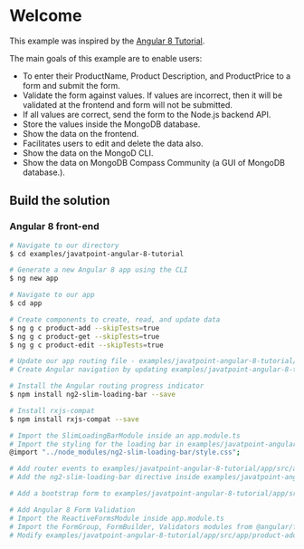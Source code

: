 # Welcome

This example was inspired by the [Angular 8 Tutorial](https://www.javatpoint.com/angular-8).

The main goals of this example are to enable users:

+ To enter their ProductName, Product Description, and ProductPrice to a form and submit the form.
+ Validate the form against values. If values are incorrect, then it will be validated at the frontend and form will not be submitted.
+ If all values are correct, send the form to the Node.js backend API.
+ Store the values inside the MongoDB database.
+ Show the data on the frontend.
+ Facilitates users to edit and delete the data also.
+ Show the data on the MongoD CLI.
+ Show the data on MongoDB Compass Community (a GUI of MongoDB database.).

## Build the solution

### Angular 8 front-end

```sh
# Navigate to our directory
$ cd examples/javatpoint-angular-8-tutorial

# Generate a new Angular 8 app using the CLI
$ ng new app

# Navigate to our app
$ cd app

# Create components to create, read, and update data
$ ng g c product-add --skipTests=true
$ ng g c product-get --skipTests=true
$ ng g c product-edit --skipTests=true

# Update our app routing file - examples/javatpoint-angular-8-tutorial/app/src/app/app-routing.module.ts
# Create Angular navigation by updating examples/javatpoint-angular-8-tutorial/app/src/app/app.component.html

# Install the Angular routing progress indicator
$ npm install ng2-slim-loading-bar --save

# Install rxjs-compat
$ npm install rxjs-compat --save

# Import the SlimLoadingBarModule inside an app.module.ts
# Import the styling for the loading bar in examples/javatpoint-angular-8-tutorial/app/src/styles.css
@import "../node_modules/ng2-slim-loading-bar/style.css";

# Add router events to examples/javatpoint-angular-8-tutorial/app/src/app/app.component.ts
# Add the ng2-slim-loading-bar directive inside examples/javatpoint-angular-8-tutorial/app/src/app/app.component.html

# Add a bootstrap form to examples/javatpoint-angular-8-tutorial/app/src/app/product-add/product-add.component.html

# Add Angular 8 Form Validation
# Import the ReactiveFormsModule inside app.module.ts
# Import the FormGroup, FormBuilder, Validators modules from @angular/forms and create a constructor and instantiate the FormBuilder in examples/javatpoint-angular-8-tutorial/app/src/app/product-add/product-add.component.ts
# Modify examples/javatpoint-angular-8-tutorial/app/src/app/product-add/product-add.component.html to have form validation rules

```
